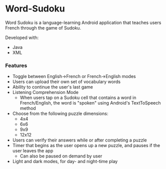 # Word-Sudoku

Word Sudoku is a language-learning Android application that teaches users French through the game of Sudoku.

Developed with:
- Java
- XML

### Features

- Toggle between English->French or French->English modes
- Users can upload their own set of vocabulary words
- Ability to continue the user's last game
- Listening Comprehension Mode
    - When users tap on a Sudoku cell that contains a word in French/English, the word is "spoken" using Android's   TextToSpeech method
- Choose from the following puzzle dimensions:
    - 4x4
    - 6x6
    - 9x9
    - 12x12
- Users can verify their answers while or after completing a puzzle
- Timer that begins as the user opens up a new puzzle, and pauses if the user leaves the app
    - Can also be paused on demand by user
- Light and dark modes, for day- and night-time play

